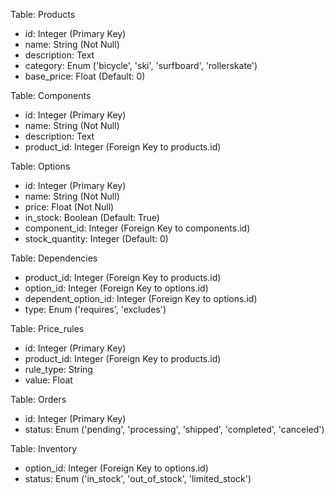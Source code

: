 Table: Products
- id: Integer (Primary Key)
- name: String (Not Null)
- description: Text
- category: Enum ('bicycle', 'ski', 'surfboard', 'rollerskate')
- base_price: Float (Default: 0)

Table: Components
- id: Integer (Primary Key)
- name: String (Not Null)
- description: Text
- product_id: Integer (Foreign Key to products.id)

Table: Options
- id: Integer (Primary Key)
- name: String (Not Null)
- price: Float (Not Null)
- in_stock: Boolean (Default: True)
- component_id: Integer (Foreign Key to components.id)
- stock_quantity: Integer (Default: 0)

Table: Dependencies
- product_id: Integer (Foreign Key to products.id)
- option_id: Integer (Foreign Key to options.id)
- dependent_option_id: Integer (Foreign Key to options.id)
- type: Enum ('requires', 'excludes')

Table: Price_rules
- id: Integer (Primary Key)
- product_id: Integer (Foreign Key to products.id)
- rule_type: String
- value: Float

Table: Orders
- id: Integer (Primary Key)
- status: Enum ('pending', 'processing', 'shipped', 'completed', 'canceled')

Table: Inventory
- option_id: Integer (Foreign Key to options.id)
- status: Enum ('in_stock', 'out_of_stock', 'limited_stock')